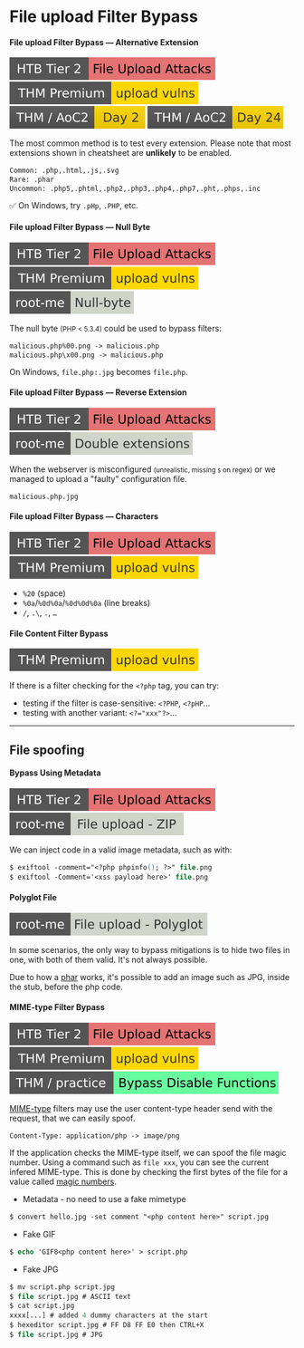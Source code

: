 # File upload Filter Bypass

<div class="row row-cols-md-2 mt-4"><div>

#### File upload Filter Bypass — Alternative Extension

[![fileuploadattacks](../../../../../_badges/htb/fileuploadattacks.svg)](https://academy.hackthebox.com/course/preview/file-upload-attacks)
[![uploadvulns](../../../../../_badges/thmp/uploadvulns.svg)](https://tryhackme.com/room/uploadvulns)
[![adventofcyber2](../../../../../_badges/thm/adventofcyber2/day2.svg)](https://tryhackme.com/room/adventofcyber2)
[![adventofcyber2](../../../../../_badges/thm/adventofcyber2/day24.svg)](https://tryhackme.com/room/adventofcyber2)

The most common method is to test every extension. Please note that most extensions shown in cheatsheet are **unlikely** to be enabled.

```text!
Common: .php,.html,.js,.svg
Rare: .phar
Uncommon: .php5,.phtml,.php2,.php3,.php4,.php7,.pht,.phps,.inc
```

✅ On Windows, try `.pHp`, `.PHP`, etc.

#### File upload Filter Bypass — Null Byte

[![fileuploadattacks](../../../../../_badges/htb/fileuploadattacks.svg)](https://academy.hackthebox.com/course/preview/file-upload-attacks)
[![uploadvulns](../../../../../_badges/thmp/uploadvulns.svg)](https://tryhackme.com/room/uploadvulns)
[![null_byte](../../../../../_badges/rootme/web_server/null_byte.svg)](https://www.root-me.org/en/Challenges/Web-Server/File-upload-Null-byte)

The null byte <small>(PHP < 5.3.4)</small> could be used to bypass filters:

```text!
malicious.php%00.png -> malicious.php
malicious.php\x00.png -> malicious.php
```

On Windows, `file.php:.jpg` becomes `file.php`.
</div><div>

#### File upload Filter Bypass — Reverse Extension

[![fileuploadattacks](../../../../../_badges/htb/fileuploadattacks.svg)](https://academy.hackthebox.com/course/preview/file-upload-attacks)
[![double_extensions](../../../../../_badges/rootme/web_server/double_extensions.svg)](https://www.root-me.org/en/Challenges/Web-Server/File-upload-Double-extensions)

When the webserver is misconfigured <small>(unrealistic, missing `$` on regex)</small> or we managed to upload a "faulty" configuration file.

```text!
malicious.php.jpg
```

#### File upload Filter Bypass — Characters

[![fileuploadattacks](../../../../../_badges/htb/fileuploadattacks.svg)](https://academy.hackthebox.com/course/preview/file-upload-attacks)
[![uploadvulns](../../../../../_badges/thmp/uploadvulns.svg)](https://tryhackme.com/room/uploadvulns)

* `%20` (space)
* `%0a`/`%0d%0a`/`%0d%0d%0a` (line breaks)
* `/`, `.\`, `.`, `…`

#### File Content Filter Bypass

[![uploadvulns](../../../../../_badges/thmp/uploadvulns.svg)](https://tryhackme.com/room/uploadvulns)

If there is a filter checking for the `<?php` tag, you can try:

* testing if the filter is case-sensitive: `<?PHP`, `<?pHP`...
* testing  with another variant: `<?="xxx"?>`...
</div></div>

<hr class="sep-both">

## File spoofing

<div class="row row-cols-lg-2"><div>

#### Bypass Using Metadata

[![fileuploadattacks](../../../../../_badges/htb/fileuploadattacks.svg)](https://academy.hackthebox.com/course/preview/file-upload-attacks)
[![file_upload_zip](../../../../../_badges/rootme/web_server/file_upload_zip.svg)](https://www.root-me.org/en/Challenges/Web-Server/File-upload-ZIP)

We can inject code in a valid image metadata, such as with:

```ps
$ exiftool -comment="<?php phpinfo(); ?>" file.png
$ exiftool -Comment='<xss payload here>' file.png
```

#### Polyglot File

[![file_upload_polyglot](../../../../../_badges/rootme/web_server/file_upload_polyglot.svg)](https://www.root-me.org/en/Challenges/Web-Server/File-upload-Polyglot)

In some scenarios, the only way to bypass mitigations is to hide two files in one, with both of them valid. It's not always possible.

Due to how a [phar](/cybersecurity/red-team/s3.exploitation/vulns/cheatsheet/payloads.md#phar) works, it's possible to add an image such as JPG, inside the stub, before the php code.
</div><div>

#### MIME-type Filter Bypass

[![fileuploadattacks](../../../../../_badges/htb/fileuploadattacks.svg)](https://academy.hackthebox.com/course/preview/file-upload-attacks)
[![uploadvulns](../../../../../_badges/thmp/uploadvulns.svg)](https://tryhackme.com/room/uploadvulns)
[![bypassdisablefunctions](../../../../../_badges/thm-p/bypassdisablefunctions.svg)](https://tryhackme.com/r/room/bypassdisablefunctions)

[MIME-type](https://developer.mozilla.org/en-US/docs/Web/HTTP/Basics_of_HTTP/MIME_types/Common_types) filters may use the user content-type header send with the request, that we can easily spoof.

```text!
Content-Type: application/php -> image/png
```

If the application checks the MIME-type itself, we can spoof the file magic number. Using a command such as `file xxx`, you can see the current infered MIME-type. This is done by checking the first bytes of the file for a value called [magic numbers](https://en.wikipedia.org/wiki/List_of_file_signatures).

* Metadata - no need to use a fake mimetype

```ps
$ convert hello.jpg -set comment "<php content here>" script.jpg
```

* Fake GIF

```ps
$ echo 'GIF8<php content here>' > script.php
```

* Fake JPG

```ps
$ mv script.php script.jpg
$ file script.jpg # ASCII text
$ cat script.jpg
xxxx[...] # added 4 dummy characters at the start
$ hexeditor script.jpg # FF D8 FF E0 then CTRL+X
$ file script.jpg # JPG
```
</div></div>